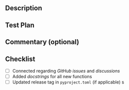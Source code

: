 ## Description

<!---
Lead with the intended commit body in this description field. For breaking changes,
please include "BREAKING CHANGE:" at the beginning of your commit body.
At a minimum, this section should include a reference to the regarding GitHub Issue or discourse thread that this PR addresses.
-->

## Test Plan

<!---
Describe the situations in which you've tested your change, and/or a screenshot as appropriate. Alternatively, you can describe what testing should be added. In the last case please create an issue to add the test.
Reviewers may ask questions about this test plan to ensure adequate manual coverage of changes.
-->

## Commentary (optional)

<!---
Use this section of your description to add context to the PR. Could be for particularly
tricky bits of code that could use extra scrutiny, historical context useful for reviewers, etc.
You may intentionally leave this section blank and remove the title.
--->

## Checklist

-   [ ] Connected regarding _GitHub issues_ and _discussions_
-   [ ] Added _docstrings_ for all new functions
-   [ ] Updated release tag in `pyproject.toml` (if applicable)
        s
